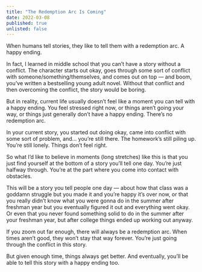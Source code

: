 ```yaml
---
title: "The Redemption Arc Is Coming"
date: 2022-03-08
published: true
unlisted: false
---
```


When humans tell stories, they like to tell them with a redemption arc. A happy ending.

In fact, I learned in middle school that you can’t have a story without a conflict. The character starts out okay, goes through some sort of conflict with someone/something/themselves, and comes out on top — and boom, you’ve written a bestselling young adult novel. Without that conflict and then overcoming the conflict, the story would be boring.

But in reality, current life usually doesn’t feel like a moment you can tell with a happy ending. You feel stressed right now, or things aren’t going your way, or things just generally don’t have a happy ending. There’s no redemption arc.

In your current story, you started out doing okay, came into conflict with some sort of problem, and... you’re still there. The homework’s still piling up. You’re still lonely. Things don’t feel right.

So what I’d like to believe in moments (long stretches) like this is that you just find yourself at the bottom of a story you’ll tell one day. You’re just halfway through. You’re at the part where you come into contact with obstacles.

This will be a story you tell people one day — about how that class was a goddamn struggle but you made it and you’re happy it’s over now, or that you really didn’t know what you were gonna do in the summer after freshman year but you eventually figured it out and everything went okay. Or even that you never found something solid to do in the summer after your freshman year, but after college things ended up working out anyway.

If you zoom out far enough, there will always be a redemption arc. When times aren’t good, they won’t stay that way forever. You’re just going through the conflict in this story.

But given enough time, things always get better. And eventually, you’ll be able to tell this story with a happy ending too.
